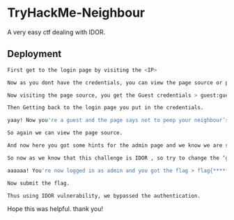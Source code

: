 
# TryHackMe-Neighbour

A very easy ctf dealing with IDOR.



## Deployment

```bash
First get to the login page by visiting the <IP>
```


```bash
Now as you dont have the credentials, you can view the page source or press CTRL+U to get the guest login credentials( use the guest account!(CTRL+U) ) written below the Login button.
```


```bash
Now visiting the page source, you get the Guest credentials > guest:guest 
```


```bash
Then Getting back to the login page you put in the credentials.
```


```bash
yaay! Now you're a guest and the page says not to peep your neighbour’s profile. Mmmmmmm!
```


```bash
So again we can view the page source.
```


```bash
And now here you got some hints for the admin page and we know we are still logged in guest.
```


```bash
So now as we know that this challenge is IDOR , so try to change the ‘guest’ with ‘admin’ to login as admin.
```


```bash
aaaaaa! You're now logged in as admin and you got the flag > flag{***************}
```


```bash
Now submit the flag.
```
```bash
Thus using IDOR vulnerability, we bypassed the authentication.
```


Hope this was helpful. thank you!
